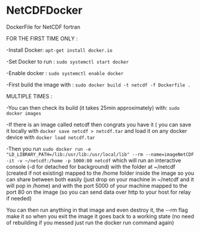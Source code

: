 # NetCDFDocker
DockerFile for NetCDF fortran


FOR THE FIRST TIME ONLY :

-Install Docker: `apt-get install docker.io`

-Set Docker to run : `sudo systemctl start docker`

-Enable docker : `sudo systemctl enable docker`

-First build the image with : `sudo docker build -t netcdf -f Dockerfile .`

MULTIPLE TIMES : 

-You can then check its build (it takes 25min approximately) with:
`sudo docker images`

-If there is an image called netcdf then congrats you have it ( you can save it locally with `docker save netcdf > netcdf.tar` and load it on any docker device with `docker load netcdf.tar`

-Then you run
`sudo docker run -e "LD_LIBRARY_PATH=/lib:/usr/lib:/usr/local/lib" --rm --name=imageNetCDF -it -v ~/netcdf:/home -p 5000:80 netcdf`
which will run an interactive console (-d for detached for background) with the folder at ~/netcdf (created if not existing) mapped to the /home folder inside the image so you can share between both easily (just drop on your machine in ~/netcdf and it will pop in /home) and with the port 5000 of your machine mapped to the port 80 on the image (so you can send data over http to your host for relay if needed)

You can then run anything in that image and even destroy it, the --rm flag make it so when you exit the image it goes back to a working state (no need of rebuilding if you messed just run the docker run command again)




